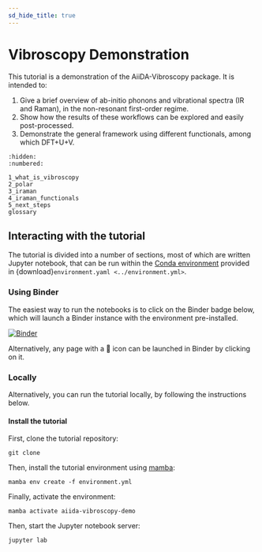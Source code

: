 ```yaml
---
sd_hide_title: true
---
```


# Vibroscopy Demonstration

This tutorial is a demonstration of the AiiDA-Vibroscopy package.
It is intended to:

1. Give a brief overview of ab-initio phonons and vibrational spectra (IR and Raman), in the non-resonant first-order regime.
2. Show how the results of these workflows can be explored and easily post-processed.
3. Demonstrate the general framework using different functionals, among which DFT+U+V.

```{toctree}
:hidden:
:numbered:

1_what_is_vibroscopy
2_polar
3_iraman
4_iraman_functionals
5_next_steps
glossary
```

## Interacting with the tutorial

The tutorial is divided into a number of sections, most of which are written Jupyter notebook, that can be run within the [Conda environment](https://docs.conda.io/projects/conda/en/latest/user-guide/tasks/manage-environments.html) provided in {download}`environment.yaml <../environment.yml>`.

### Using Binder

The easiest way to run the notebooks is to click on the Binder badge below, which will launch a Binder instance with the environment pre-installed.

[![Binder](https://mybinder.org/badge_logo.svg)](https://mybinder.org/v2/gh/chrisjsewell/aiida-qe-demo/main?labpath=tutorial)

Alternatively, any page with a 🚀 icon can be launched in Binder by clicking on it.

### Locally

Alternatively, you can run the tutorial locally, by following the instructions below.

#### Install the tutorial

First, clone the tutorial repository:

    git clone

Then, install the tutorial environment using [mamba](https://mamba.readthedocs.io):

    mamba env create -f environment.yml

Finally, activate the environment:

    mamba activate aiida-vibroscopy-demo

Then, start the Jupyter notebook server:

    jupyter lab
